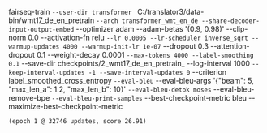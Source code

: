 fairseq-train `
 --user-dir transformer  `
    C:/translator3/data-bin/wmt17_de_en_pretrain `
    --arch transformer_wmt_en_de --share-decoder-input-output-embed `
    --optimizer adam --adam-betas '(0.9, 0.98)' --clip-norm 0.0 --activation-fn relu `
    --lr 0.0005 --lr-scheduler inverse_sqrt --warmup-updates 4000 --warmup-init-lr 1e-07 `
    --dropout 0.3 --attention-dropout 0.1 --weight-decay 0.0001 `
    --max-tokens 4000 --label-smoothing 0.1 `
    --save-dir checkpoints/2_wmt17_de_en_pretrain_ --log-interval 1000 `
    --keep-interval-updates -1 --save-interval-updates 0 `
    --criterion label_smoothed_cross_entropy `
 --eval-bleu `
    --eval-bleu-args '{"beam": 5, "max_len_a": 1.2, "max_len_b": 10}' `
    --eval-bleu-detok moses `
    --eval-bleu-remove-bpe `
    --eval-bleu-print-samples `
    --best-checkpoint-metric bleu --maximize-best-checkpoint-metric

    
    (epoch 1 @ 32746 updates, score 26.91)
